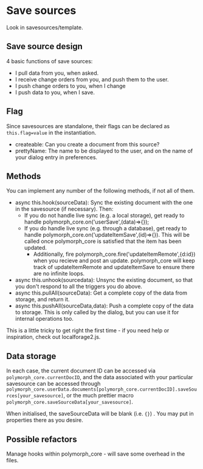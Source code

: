# Save sources
Look in savesources/template.

## Save source design

4 basic functions of save sources:
- I pull data from you, when asked.
- I receive change orders from you, and push them to the user.
- I push change orders to you, when I change
- I push data to you, when I save.

## Flag
Since savesources are standalone, their flags can be declared as `this.flag=value` in the instantiation.
- createable: Can you create a document from this source?
- prettyName: The name to be displayed to the user, and on the name of your dialog entry in preferences.

## Methods
You can implement any number of the following methods, if not all of them.

- async this.hook(sourceData): Sync the existing document with the one in the savesource (if necessary). Then:
    - If you do not handle live sync (e.g. a local storage), get ready to handle polymorph_core.on('userSave',(data)=>{});
    - If you do handle live sync (e.g. through a database), get ready to handle polymorph_core.on('updateItemSave',(id)=>{}). This will be called once polymorph_core is satisfied that the item has been updated.
        - Additionally, fire polymorph_core.fire('updateItemRemote',{d:id}) when you recieve and post an update. polymorph_core will keep track of updateItemRemote and updateItemSave to ensure there are no infinite loops.
- async this.unhook(sourcedata): Unsync the existing document, so that you don't respond to all the triggers you do above.
- async this.pullAll(sourceData): Get a complete copy of the data from storage, and return it.
- async this.pushAll(sourceData,data): Push a complete copy of the data to storage. This is only called by the dialog, but you can use it for internal operations too.

This is a little tricky to get right the first time - if you need help or inspiration, check out localforage2.js.

## Data storage
In each case, the current document ID can be accessed via `polymorph_core.currentDocID`, and the data associated with your particular savesource can be accessed through `polymorph_core.userData.documents[polymorph_core.currentDocID].saveSources[your_savesource]`, or the much prettier macro `polymorph_core.saveSourceData[your_savesource]`.

When initialised, the saveSourceData will be blank (i.e. `{}`) . You may put in properties there as you desire.

## Possible refactors
Manage hooks within polymorph_core - will save some overhead in the files.